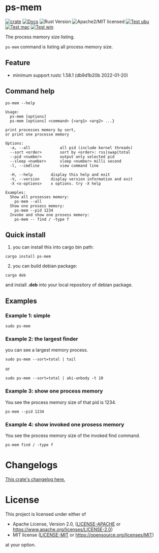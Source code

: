 # ps-mem

[![crate][crate-image]][crate-link]
[![Docs][docs-image]][docs-link]
![Rust Version][rustc-image]
![Apache2/MIT licensed][license-image]
[![Test ubu][test-ubuntu-image]][test-ubuntu-link]
[![Test mac][test-windows-image]][test-windows-link]
[![Test win][test-macos-image]][test-macos-link]

The process memory size listing.

`ps-mem` command is listing all process memory size.

## Feature

- minimum support rustc 1.58.1 (db9d1b20b 2022-01-20)

## Command help

```
ps-mem --help
```

```
Usage:
  ps-mem [options]
  ps-mem [options] <command> {<arg1> <arg2> ...}

print processes memory by sort,
or print one processe memory

Options:
  -a, --all             all pid (include kernel threads)
  --sort <order>        sort by <order>: rss|swap|total
  --pid <number>        output only selected pid
  --sleep <number>      sleep <number> milli second
  -l, --cmdline         view command line

  -H, --help        display this help and exit
  -V, --version     display version information and exit
  -X <x-options>    x options. try -X help

Examples:
  Show all prosesses memory:
    ps-mem --all
  Show one prosess memory:
    ps-mem --pid 1234
  Invoke and show one prosess memory:
    ps-mem -- find / -type f
```

## Quick install

1. you can install this into cargo bin path:

```
cargo install ps-mem
```

2. you can build debian package:

```
cargo deb
```

and install **.deb** into your local repository of debian package.


## Examples

### Example 1: simple

```
sudo ps-mem
```

### Example 2: the largest finder

you can see a largest memory process.

```
sudo ps-mem --sort=total | tail
```

or

```
sudo ps-mem --sort=total | aki-unbody -t 10
```

### Example 3: show one process memory

You see the process memory size of that pid is 1234.

```
ps-mem --pid 1234
```

### Example 4: show invoked one prosess memory

You see the process memory size of the invoked find command.

```
ps-mem find / -type f
```


# Changelogs

[This crate's changelog here.](https://github.com/aki-akaguma/ps-mem/blob/main/CHANGELOG.md)

# License

This project is licensed under either of

 * Apache License, Version 2.0, ([LICENSE-APACHE](LICENSE-APACHE) or
   https://www.apache.org/licenses/LICENSE-2.0)
 * MIT license ([LICENSE-MIT](LICENSE-MIT) or
   https://opensource.org/licenses/MIT)

at your option.

[//]: # (badges)

[crate-image]: https://img.shields.io/crates/v/ps-mem.svg
[crate-link]: https://crates.io/crates/ps-mem
[docs-image]: https://docs.rs/ps-mem/badge.svg
[docs-link]: https://docs.rs/ps-mem/
[rustc-image]: https://img.shields.io/badge/rustc-1.58+-blue.svg
[license-image]: https://img.shields.io/badge/license-Apache2.0/MIT-blue.svg
[test-ubuntu-image]: https://github.com/aki-akaguma/ps-mem/actions/workflows/test-ubuntu.yml/badge.svg
[test-ubuntu-link]: https://github.com/aki-akaguma/ps-mem/actions/workflows/test-ubuntu.yml
[test-macos-image]: https://github.com/aki-akaguma/ps-mem/actions/workflows/test-macos.yml/badge.svg
[test-macos-link]: https://github.com/aki-akaguma/ps-mem/actions/workflows/test-macos.yml
[test-windows-image]: https://github.com/aki-akaguma/ps-mem/actions/workflows/test-windows.yml/badge.svg
[test-windows-link]: https://github.com/aki-akaguma/ps-mem/actions/workflows/test-windows.yml
